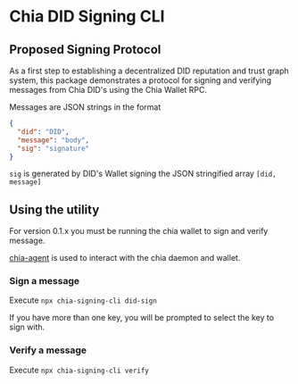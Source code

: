 # Chia DID Signing CLI

## Proposed Signing Protocol

As a first step to establishing a decentralized DID reputation 
and trust graph system, this package demonstrates a protocol
for signing and verifying messages from Chia DID's using the Chia Wallet RPC.

Messages are JSON strings in the format
```JSON
{
  "did": "DID",
  "message": "body",
  "sig": "signature"
}
```

`sig` is generated by DID's Wallet signing the JSON stringified array `[did, message]`

## Using the utility
For version 0.1.x you must be running the chia wallet to sign and verify message.

[chia-agent](https://github.com/Chia-Mine/chia-agent) is used to interact with the chia daemon and wallet.

### Sign a message
Execute `npx chia-signing-cli did-sign`

If you have more than one key, you will be prompted to select the key to sign with.

### Verify a message
Execute `npx chia-signing-cli verify`
